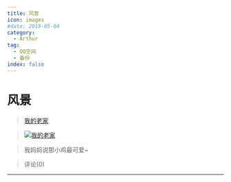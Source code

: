 ```yaml
---
title: 风景
icon: images
#date: 2019-05-04
category:
  - Arthur
tag:
  - QQ空间
  - 备份
index: false
---
```


# 风景

> [我的老家](/Arthur/Qzone/相册/风景/我的老家)

> [![我的老家](https://pan.4a1801.life/d/NAS/Qzone/Albums/images/1CEB261E.webp)](/Arthur/Qzone/相册/风景/我的老家)

> 我妈妈说那小鸡最可爱~

> 评论(0)

---
